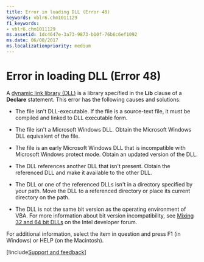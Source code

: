 ```yaml
---
title: Error in loading DLL (Error 48)
keywords: vblr6.chm1011129
f1_keywords:
- vblr6.chm1011129
ms.assetid: 1dc4647e-3a73-9873-b10f-76b6c6ef1092
ms.date: 06/08/2017
ms.localizationpriority: medium
---
```



# Error in loading DLL (Error 48)

A [dynamic link library (DLL)](../../Glossary/vbe-glossary.md#dynamic-link-library-dll) is a library specified in the **Lib** clause of a **Declare** statement. This error has the following causes and solutions:

- The file isn't DLL-executable. If the file is a source-text file, it must be compiled and linked to DLL executable form.

- The file isn't a Microsoft Windows DLL. Obtain the Microsoft Windows DLL equivalent of the file.

- The file is an early Microsoft Windows DLL that is incompatible with Microsoft Windows protect mode. Obtain an updated version of the DLL.

- The DLL references another DLL that isn't present. Obtain the referenced DLL and make it available to the other DLL.

- The DLL or one of the referenced DLLs isn't in a directory specified by your path. Move the DLL to a referenced directory or place its current directory on the path.

- The DLL is not the same bit version as the operating environment of VBA. For more information about bit version incompatibility, see [Mixing 32 and 64 bit DLLs](https://software.intel.com/forums/intel-fortran-compiler/topic/515978) on the Intel developer forum.

For additional information, select the item in question and press F1 (in Windows) or HELP (on the Macintosh).

[!include[Support and feedback](~/includes/feedback-boilerplate.md)]
